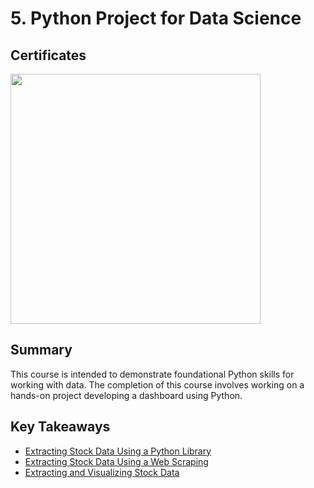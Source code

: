 # 5. Python Project for Data Science

## Certificates 
<p aligh="middle">
  <a href="https://coursera.org/share/577c9bcf07459df260d54cce8f09469f"><img src="https://github.com/imjustha/IBM_DataScienceProfessional_Certificate/assets/76855473/17e34d59-b058-4c13-86da-0a84fb3ea854" height="400"></a>

## Summary
This course is intended to demonstrate foundational Python skills for working with data. The completion of this course involves working on a hands-on project developing a dashboard using Python.

## Key Takeaways
- [Extracting Stock Data Using a Python Library](https://github.com/imjustha/IBM_DataScienceProfessional_Certificate/blob/main/05.%20Python%20Project%20for%20Data%20Science/Extracting%20Stock%20Data%20Using%20a%20Python%20Library.ipynb)
- [Extracting Stock Data Using a Web Scraping](https://github.com/imjustha/IBM_DataScienceProfessional_Certificate/blob/main/05.%20Python%20Project%20for%20Data%20Science/Extracting%20Stock%20Data%20Using%20a%20Web%20Scraping.ipynb)
- [Extracting and Visualizing Stock Data](https://github.com/imjustha/IBM_DataScienceProfessional_Certificate/blob/main/05.%20Python%20Project%20for%20Data%20Science/Extracting%20and%20Visualizing%20Stock%20Data.ipynb)

